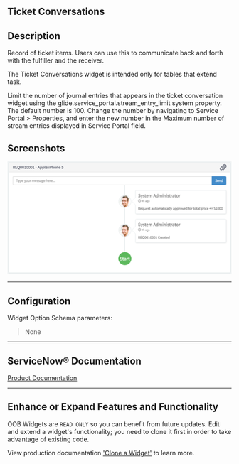 ##  Ticket Conversations

## Description

Record of ticket items. Users can use this to communicate back and forth with the fulfiller and the receiver.

The Ticket Conversations widget is intended only for tables that extend task.

Limit the number of journal entries that appears in the ticket conversation widget using the glide.service_portal.stream_entry_limit system property. The default number is 100. Change the number by navigating to Service Portal > Properties, and enter the new number in the Maximum number of stream entries displayed in Service Portal field.

## Screenshots
![alt text](../images/WidgetTicketConversations.png "Widget Ticket Conversations")

---
## Configuration

Widget Option Schema parameters:
> None

---
## ServiceNow® Documentation
[Product Documentation](https://docs.servicenow.com/search?q=Ticket+Conversations) 

---
## Enhance or Expand Features and Functionality

OOB Widgets are `READ ONLY` so you can benefit from future updates. Edit and extend a widget's functionality; you need to clone it first in order to take advantage of existing code.

View production documentation ['Clone a Widget'](https://docs.servicenow.com/search?q=Clone+a+Widget) to learn more.